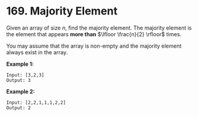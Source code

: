 # 169. Majority Element

Given an array of size *n*, find the majority element. The majority element is the element that appears **more than** $\lfloor \frac{n}{2} \rfloor$ times.

You may assume that the array is non-empty and the majority element always exist in the array.

**Example 1:**

```()
Input: [3,2,3]
Output: 3
```

**Example 2:**

```()
Input: [2,2,1,1,1,2,2]
Output: 2
```
